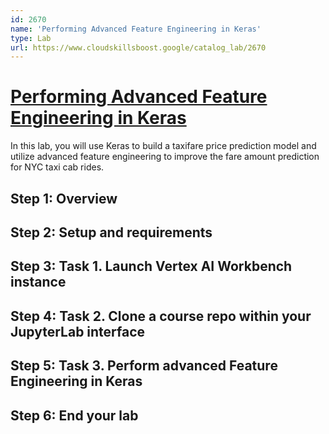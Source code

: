 ```yaml
---
id: 2670
name: 'Performing Advanced Feature Engineering in Keras'
type: Lab
url: https://www.cloudskillsboost.google/catalog_lab/2670
---
```


# [Performing Advanced Feature Engineering in Keras](https://www.cloudskillsboost.google/catalog_lab/2670)

In this lab, you will use Keras to build a taxifare price prediction model and utilize advanced feature engineering to improve the fare amount prediction for NYC taxi cab rides.

## Step 1: Overview

## Step 2: Setup and requirements

## Step 3: Task 1. Launch Vertex AI Workbench instance

## Step 4: Task 2. Clone a course repo within your JupyterLab interface

## Step 5: Task 3. Perform advanced Feature Engineering in Keras

## Step 6: End your lab
